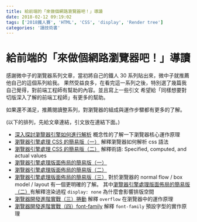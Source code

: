 ```yaml
---
title: 給前端的「來做個網路瀏覽器吧！」導讀
date: 2018-02-12 09:19:02
tags: ['2018鐵人賽', 'HTML', 'CSS', 'display', 'Render tree']
categories: '讀技術書'
---
```

# 給前端的「來做個網路瀏覽器吧！」導讀

感謝微中子的瀏覽器系列文章，當初將自己的鐵人 30 系列貼出來，微中子就推薦他自己的這個系列給我。
果然受益良多，在看完這一系列之後，特別選了幾篇我自己覺得，對前端工程師有幫助的內容。並且寫上一些引文
希望給「同樣想要對切版深入了解的前端工程師」有更多的幫助。

如果還不滿足，推薦閱讀整系列，對瀏覽器的組成與運作步驟都有更多的了解。

(以下的排列，先給文章連結，引文放在連結下面。)
- [深入探討瀏覽器引擎如何進行解析](https://ithelp.ithome.com.tw/articles/10191579)
概念性的了解一下瀏覽器核心運作原理
- [瀏覽器引擎處理 CSS 的簡易版（一）](https://ithelp.ithome.com.tw/articles/10191842)
解釋瀏覽器如何解析 css 語法
- [瀏覽器引擎處理 CSS 的簡易版（二）](https://ithelp.ithome.com.tw/articles/10191967)
解釋術語: Specified, computed, and actual values
- [瀏覽器引擎處理版面佈局的簡易版（一）](https://ithelp.ithome.com.tw/articles/10192871)
- [瀏覽器引擎處理版面佈局的簡易版（二）](https://ithelp.ithome.com.tw/articles/10193108)
- [瀏覽器引擎處理版面佈局的簡易版（三）](https://ithelp.ithome.com.tw/articles/10193340)
對於瀏覽器的 normal flow / box model / layout 有一個更明確的了解。
其中[瀏覽器引擎處理版面佈局的簡易版（二）](https://ithelp.ithome.com.tw/articles/10193108)有解釋渲染過程 `display: none` 為什麼會影響排版空間
- [瀏覽器開發進階實戰（三）捲動](https://ithelp.ithome.com.tw/articles/10194518)
解釋 `overflow` 在瀏覽器中的運作原理
- [瀏覽器開發進階實戰（四）font-family](https://ithelp.ithome.com.tw/articles/10195316)
解釋 `font-family` 預設字型的實作原理
